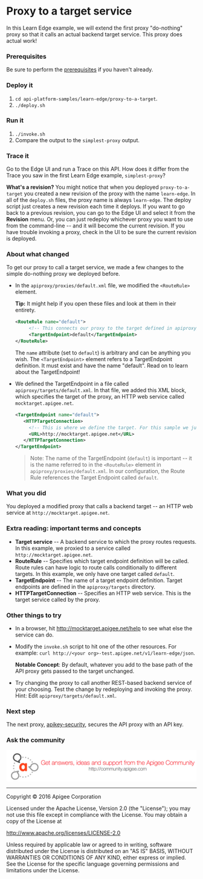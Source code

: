 # Proxy to a target service

In this Learn Edge example, we will extend the first proxy "do-nothing" proxy so that it calls an actual backend target service. This proxy does actual work!

### Prerequisites

Be sure to perform the [prerequisites](https://github.com/apigee/api-platform-samples/tree/master/learn-edge#prerequisites) if you haven't already.

### Deploy it

1. `cd api-platform-samples/learn-edge/proxy-to-a-target`.
2. `./deploy.sh`

### Run it
1. `./invoke.sh`
2. Compare the output to the `simplest-proxy` output. 

### Trace it

Go to the Edge UI and run a Trace on this API. How does it differ from the Trace you saw in the first Learn Edge example, `simplest-proxy`?

**What's a revision?** You might notice that when you deployed `proxy-to-a-target` you created a new revision of the proxy with the name `learn-edge`. In all of the `deploy.sh` files, the proxy name is always `learn-edge`. The deploy script just creates a new revision each time it deploys. If you want to go back to a previous revision, you can go to the Edge UI and select it from the **Revision** menu. Or, you can just redeploy whichever proxy you want to use from the command-line -- and it will become the current revision. If you have trouble invoking a proxy, check in the UI to be sure the current revision is deployed. 

### About what changed

To get our proxy to call a target service, we made a few changes to the simple do-nothing proxy we deployed before. 

* In the `apiproxy/proxies/default.xml` file, we modified the `<RouteRule>` element.  

  **Tip:** It might help if you open these files and look at them in their entirety.

   ```xml
   <RouteRule name="default">
        <!-- This connects our proxy to the target defined in apiproxy/targets/default.xml -->
        <TargetEndpoint>default</TargetEndpoint>
   </RouteRule>
   ```

    The `name` attribute (set to `default`) is arbitrary and can be anything you wish. The `<TargetEndpoint>` element refers to a TargetEndpoint definition. It must exist and have the name "default". Read on to learn about the TargetEndpoint!

* We defined the TargetEndpoint in a file called `apiproxy/targets/default.xml`. In that file, we added this XML block, which specifies the target of the proxy, an HTTP web service called `mocktarget.apigee.net`.

   ```xml
   <TargetEndpoint name="default">
      <HTTPTargetConnection>
        <!-- This is where we define the target. For this sample we just use a simple URL. -->
        <URL>http://mocktarget.apigee.net</URL>
      </HTTPTargetConnection>
   </TargetEndpoint>
   ```

    >Note: The name of the TargetEndpoint (`default`) is important -- it is the name referred to in the `<RouteRule>` element in `apiproxy/proxies/default.xml`. In our configuration, the Route Rule references the Target Endpoint called `default`. 

### What you did

You deployed a modified proxy that calls a backend target -- an HTTP web service at `http://mocktarget.apigee.net`. 

### Extra reading: important terms and concepts

* **Target service** -- A backend service to which the proxy routes requests. In this example, we proxied to a service called `http://mocktarget.apigee.net`. 
* **RouteRule** -- Specifies which target endpoint definition will be called. Route rules can have logic to route calls conditionally to different targets. In this example, we only have one target called `default`.
* **TargetEndpoint** -- The name of a target endpoint definition. Target endpoints are defined in the `apiproxy/targets` directory. 
* **HTTPTargetConnection** -- Specifies an HTTP web service. This is the target service called by the proxy.

### Other things to try

* In a browser, hit http://mocktarget.apigee.net/help to see what else the service can do. 
* Modify the `invoke.sh` script to hit one of the other resources. For example: `curl http://<your org>-test.apigee.net/v1/learn-edge/json`. 

  **Notable Concept**: By default, whatever you add to the base path of the API proxy gets passed to the target unchanged. 

* Try changing the proxy to call another REST-based backend service of your choosing. Test the change by redeploying and invoking the proxy. Hint: Edit `apiproxy/targets/default.xml`.

### Next step

The next proxy, [apikey-security](../apikey-security-1/README.md), secures the API proxy with an API key.


### Ask the community

[![alt text](../../images/apigee-community.png "Apigee Community is a great place to ask questions and find answers about developing API proxies. ")](https://community.apigee.com?via=github)

---

Copyright © 2016 Apigee Corporation

Licensed under the Apache License, Version 2.0 (the "License"); you may not use
this file except in compliance with the License. You may obtain a copy
of the License at

http://www.apache.org/licenses/LICENSE-2.0

Unless required by applicable law or agreed to in writing, software
distributed under the License is distributed on an "AS IS" BASIS,
WITHOUT WARRANTIES OR CONDITIONS OF ANY KIND, either express or implied.
See the License for the specific language governing permissions and
limitations under the License.
